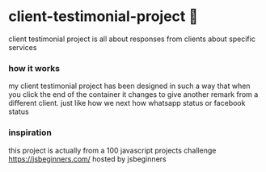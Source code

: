 # client-testimonial-project 📑
client testimonial project is all about responses from clients about specific services 

### how it works 
my client testimonial project has been designed in such a way that 
when you click the end of the container it changes to give another remark from a different 
client. just like how we next how whatsapp status or facebook status

### inspiration 
this project is actually from a 100 javascript projects challenge https://jsbeginners.com/
hosted by jsbeginners 
